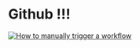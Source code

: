 # Github !!!

[![How to manually trigger a workflow](https://github.com/fallongege/GithubActionTest/actions/workflows/manual.yaml/badge.svg)](https://github.com/fallongege/GithubActionTest/actions/workflows/manual.yaml)
